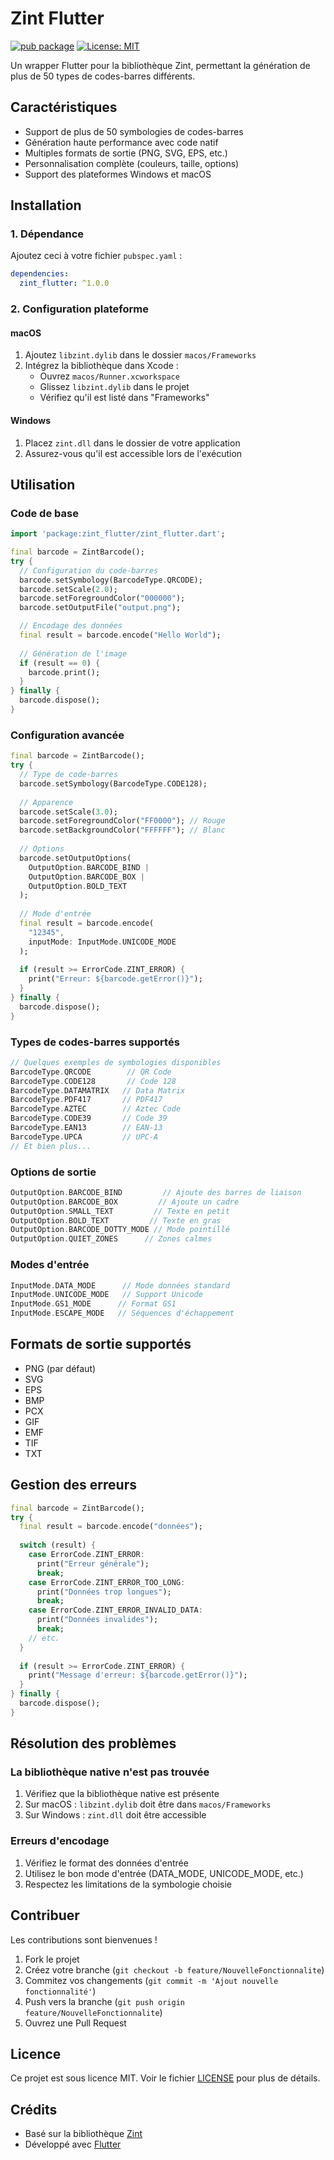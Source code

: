 # Zint Flutter

[![pub package](https://img.shields.io/pub/v/zint_flutter.svg)](https://pub.dev/packages/zint_flutter)
[![License: MIT](https://img.shields.io/badge/License-MIT-yellow.svg)](https://opensource.org/licenses/MIT)

Un wrapper Flutter pour la bibliothèque Zint, permettant la génération de plus de 50 types de codes-barres différents.

## Caractéristiques

- Support de plus de 50 symbologies de codes-barres
- Génération haute performance avec code natif
- Multiples formats de sortie (PNG, SVG, EPS, etc.)
- Personnalisation complète (couleurs, taille, options)
- Support des plateformes Windows et macOS

## Installation

### 1. Dépendance
Ajoutez ceci à votre fichier `pubspec.yaml` :

```yaml
dependencies:
  zint_flutter: ^1.0.0
```

### 2. Configuration plateforme

#### macOS
1. Ajoutez `libzint.dylib` dans le dossier `macos/Frameworks`
2. Intégrez la bibliothèque dans Xcode :
   - Ouvrez `macos/Runner.xcworkspace`
   - Glissez `libzint.dylib` dans le projet
   - Vérifiez qu'il est listé dans "Frameworks"

#### Windows
1. Placez `zint.dll` dans le dossier de votre application
2. Assurez-vous qu'il est accessible lors de l'exécution

## Utilisation

### Code de base

```dart
import 'package:zint_flutter/zint_flutter.dart';

final barcode = ZintBarcode();
try {
  // Configuration du code-barres
  barcode.setSymbology(BarcodeType.QRCODE);
  barcode.setScale(2.0);
  barcode.setForegroundColor("000000");
  barcode.setOutputFile("output.png");

  // Encodage des données
  final result = barcode.encode("Hello World");
  
  // Génération de l'image
  if (result == 0) {
    barcode.print();
  }
} finally {
  barcode.dispose();
}
```

### Configuration avancée

```dart
final barcode = ZintBarcode();
try {
  // Type de code-barres
  barcode.setSymbology(BarcodeType.CODE128);
  
  // Apparence
  barcode.setScale(3.0);
  barcode.setForegroundColor("FF0000"); // Rouge
  barcode.setBackgroundColor("FFFFFF"); // Blanc
  
  // Options
  barcode.setOutputOptions(
    OutputOption.BARCODE_BIND | 
    OutputOption.BARCODE_BOX |
    OutputOption.BOLD_TEXT
  );
  
  // Mode d'entrée
  final result = barcode.encode(
    "12345", 
    inputMode: InputMode.UNICODE_MODE
  );
  
  if (result >= ErrorCode.ZINT_ERROR) {
    print("Erreur: ${barcode.getError()}");
  }
} finally {
  barcode.dispose();
}
```

### Types de codes-barres supportés

```dart
// Quelques exemples de symbologies disponibles
BarcodeType.QRCODE        // QR Code
BarcodeType.CODE128       // Code 128
BarcodeType.DATAMATRIX   // Data Matrix
BarcodeType.PDF417       // PDF417
BarcodeType.AZTEC        // Aztec Code
BarcodeType.CODE39       // Code 39
BarcodeType.EAN13        // EAN-13
BarcodeType.UPCA         // UPC-A
// Et bien plus...
```

### Options de sortie

```dart
OutputOption.BARCODE_BIND         // Ajoute des barres de liaison
OutputOption.BARCODE_BOX         // Ajoute un cadre
OutputOption.SMALL_TEXT         // Texte en petit
OutputOption.BOLD_TEXT         // Texte en gras
OutputOption.BARCODE_DOTTY_MODE // Mode pointillé
OutputOption.QUIET_ZONES      // Zones calmes
```

### Modes d'entrée

```dart
InputMode.DATA_MODE      // Mode données standard
InputMode.UNICODE_MODE   // Support Unicode
InputMode.GS1_MODE      // Format GS1
InputMode.ESCAPE_MODE   // Séquences d'échappement
```

## Formats de sortie supportés

- PNG (par défaut)
- SVG
- EPS
- BMP
- PCX
- GIF
- EMF
- TIF
- TXT

## Gestion des erreurs

```dart
final barcode = ZintBarcode();
try {
  final result = barcode.encode("données");
  
  switch (result) {
    case ErrorCode.ZINT_ERROR:
      print("Erreur générale");
      break;
    case ErrorCode.ZINT_ERROR_TOO_LONG:
      print("Données trop longues");
      break;
    case ErrorCode.ZINT_ERROR_INVALID_DATA:
      print("Données invalides");
      break;
    // etc.
  }
  
  if (result >= ErrorCode.ZINT_ERROR) {
    print("Message d'erreur: ${barcode.getError()}");
  }
} finally {
  barcode.dispose();
}
```

## Résolution des problèmes

### La bibliothèque native n'est pas trouvée

1. Vérifiez que la bibliothèque native est présente
2. Sur macOS : `libzint.dylib` doit être dans `macos/Frameworks`
3. Sur Windows : `zint.dll` doit être accessible

### Erreurs d'encodage

1. Vérifiez le format des données d'entrée
2. Utilisez le bon mode d'entrée (DATA_MODE, UNICODE_MODE, etc.)
3. Respectez les limitations de la symbologie choisie

## Contribuer

Les contributions sont bienvenues ! 

1. Fork le projet
2. Créez votre branche (`git checkout -b feature/NouvelleFonctionnalite`)
3. Commitez vos changements (`git commit -m 'Ajout nouvelle fonctionnalité'`)
4. Push vers la branche (`git push origin feature/NouvelleFonctionnalite`)
5. Ouvrez une Pull Request

## Licence

Ce projet est sous licence MIT. Voir le fichier [LICENSE](LICENSE) pour plus de détails.

## Crédits

- Basé sur la bibliothèque [Zint](https://www.zint.org.uk/)
- Développé avec [Flutter](https://flutter.dev)

